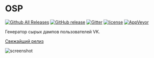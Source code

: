 OSP
=================

[![Github All Releases](https://img.shields.io/github/downloads/kasthack/OSP/total.svg)](https://github.com/kasthack/OSP/releases/latest)
[![GitHub release](https://img.shields.io/github/release/kasthack/OSP.svg)](https://github.com/kasthack/OSP/releases/latest)
[![Gitter](https://img.shields.io/gitter/room/kasthack_osp/Lobby.svg)](https://gitter.im/kasthack_osp/)
[![license](https://img.shields.io/github/license/kasthack/OSP.svg)](LICENSE)
[![AppVeyor](https://img.shields.io/appveyor/ci/kasthack/osp.svg)](https://ci.appveyor.com/project/kasthack/osp)

Генератор сырых дампов пользователей VK.

[Свежайший релиз](https://github.com/kasthack/OSP/releases/latest)

![screenshot](https://i.imgur.com/ai6livb.png)
